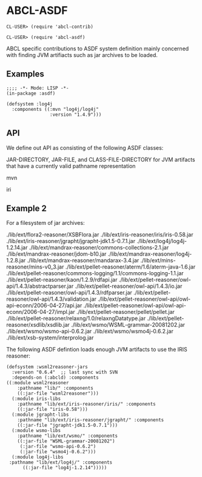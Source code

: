ABCL-ASDF
=========

    CL-USER> (require 'abcl-contrib)

    CL-USER> (require 'abcl-asdf)
    
    
ABCL specific contributions to ASDF system definition mainly concerned
with finding JVM artifiacts such as jar archives to be loaded.

Examples
--------

    ;;;; -*- Mode: LISP -*-
    (in-package :asdf)

    (defsystem :log4j
      :components ((:mvn "log4j/log4j" 
                    :version "1.4.9")))

API
---

We define out API as consisting of the following ASDF classes:

JAR-DIRECTORY, JAR-FILE, and CLASS-FILE-DIRECTORY for JVM artifacts
that have a currently valid pathname representation 

mvn

iri 



Example 2
---------

For a filesystem of jar archives:

./lib/ext/flora2-reasoner/XSBFlora.jar
./lib/ext/iris-reasoner/iris/iris-0.58.jar
./lib/ext/iris-reasoner/jgrapht/jgrapht-jdk1.5-0.7.1.jar
./lib/ext/log4j/log4j-1.2.14.jar
./lib/ext/mandrax-reasoner/commons-collections-2.1.jar
./lib/ext/mandrax-reasoner/jdom-b10.jar
./lib/ext/mandrax-reasoner/log4j-1.2.8.jar
./lib/ext/mandrax-reasoner/mandarax-3.4.jar
./lib/ext/mins-reasoner/mins-v0_3.jar
./lib/ext/pellet-reasoner/aterm/1.6/aterm-java-1.6.jar
./lib/ext/pellet-reasoner/commons-logging/1.1/commons-logging-1.1.jar
./lib/ext/pellet-reasoner/kaon/1.2.9/rdfapi.jar
./lib/ext/pellet-reasoner/owl-api/1.4.3/abstractparser.jar
./lib/ext/pellet-reasoner/owl-api/1.4.3/io.jar
./lib/ext/pellet-reasoner/owl-api/1.4.3/rdfparser.jar
./lib/ext/pellet-reasoner/owl-api/1.4.3/validation.jar
./lib/ext/pellet-reasoner/owl-api/owl-api-econn/2006-04-27/api.jar
./lib/ext/pellet-reasoner/owl-api/owl-api-econn/2006-04-27/impl.jar
./lib/ext/pellet-reasoner/pellet/pellet.jar
./lib/ext/pellet-reasoner/relaxng/1.0/relaxngDatatype.jar
./lib/ext/pellet-reasoner/xsdlib/xsdlib.jar
./lib/ext/wsmo/WSML-grammar-20081202.jar
./lib/ext/wsmo/wsmo-api-0.6.2.jar
./lib/ext/wsmo/wsmo4j-0.6.2.jar
./lib/ext/xsb-system/interprolog.jar

The following ASDF defintion loads enough JVM artifacts to use the
IRIS reasoner:

    (defsystem :wsml2reasoner-jars
      :version "0.6.4"  ;; last sync with SVN
      :depends-on (:abcld) :components 
    ((:module wsml2reasoner 
	    :pathname "lib/" :components
	    ((:jar-file "wsml2reasoner")))
      (:module iris-libs 
  	    :pathname "lib/ext/iris-reasoner/iris/" :components
	    ((:jar-file "iris-0.58")))
      (:module jgrapht-libs 
	    :pathname "lib/ext/iris-reasoner/jgrapht/" :components
	    ((:jar-file "jgrapht-jdk1.5-0.7.1")))
      (:module wsmo-libs
 	    :pathname "lib/ext/wsmo/" :components
	    ((:jar-file "WSML-grammar-20081202")
	     (:jar-file "wsmo-api-0.6.2")
	     (:jar-file "wsmo4j-0.6.2")))
      (:module log4j-libs
	 :pathname "lib/ext/log4j/" :components
	      ((:jar-file "log4j-1.2.14")))))

